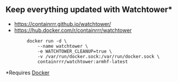 ## Keep everything updated with Watchtower*
* https://containrrr.github.io/watchtower/
* https://hub.docker.com/r/containrrr/watchtower
```
        docker run -d \
            --name watchtower \
            -e WATCHTOWER_CLEANUP=true \
            -v /var/run/docker.sock:/var/run/docker.sock \
            containrrr/watchtower:armhf-latest
```
*Requires [Docker](./install-docker.md)
